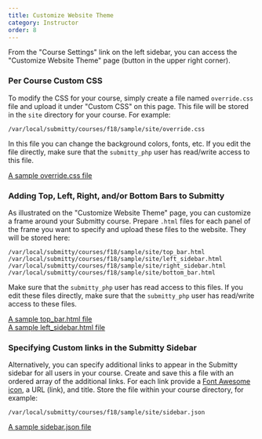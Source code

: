 ```yaml
---
title: Customize Website Theme
category: Instructor
order: 8
---
```


From the "Course Settings" link on the left sidebar, you can access
the "Customize Website Theme" page (button in the upper right corner).


### Per Course Custom CSS

To modify the CSS for your course, simply create a file named
``override.css`` file and upload it under "Custom CSS" on this page.
This file will be stored in the ``site`` directory for your course.
For example:

```
/var/local/submitty/courses/f18/sample/site/override.css
```

In this file you can change the background colors, fonts, etc.
If you edit the file directly, make sure that the ``submitty_php`` user has read/write access to this file.

[A sample override.css file](https://github.com/Submitty/Submitty/blob/master/sample_files/site_theme/override.css)



### Adding Top, Left, Right, and/or Bottom Bars to Submitty

As illustrated on the "Customize Website Theme" page, you can
customize a frame around your Submitty course.  Prepare ``.html``
files for each panel of the frame you want to specify and upload these
files to the website.  They will be stored here:

```
/var/local/submitty/courses/f18/sample/site/top_bar.html
/var/local/submitty/courses/f18/sample/site/left_sidebar.html
/var/local/submitty/courses/f18/sample/site/right_sidebar.html
/var/local/submitty/courses/f18/sample/site/bottom_bar.html
```

Make sure that the ``submitty_php`` user has read access to this files.
If you edit these files directly, make sure that the ``submitty_php`` user has read/write access to these files.

[A sample top_bar.html file](https://github.com/Submitty/Submitty/blob/master/sample_files/site_theme/top_bar.html)  
[A sample left_sidebar.html file](https://github.com/Submitty/Submitty/blob/master/sample_files/site_theme/left_sidebar.html)



### Specifying Custom links in the Submitty Sidebar

Alternatively, you can specify additional links to appear in the
Submitty sidebar for all users in your course.  Create and save this a
file with an ordered array of the additional links.  For each link
provide a [Font Awesome icon](https://fontawesome.com/v4.7.0/icons/),
a URL (link), and title.  Store the file within your course directory,
for example:

```
/var/local/submitty/courses/f18/sample/site/sidebar.json
```

[A sample sidebar.json file](https://github.com/Submitty/Submitty/blob/master/sample_files/site_theme/sidebar.json)